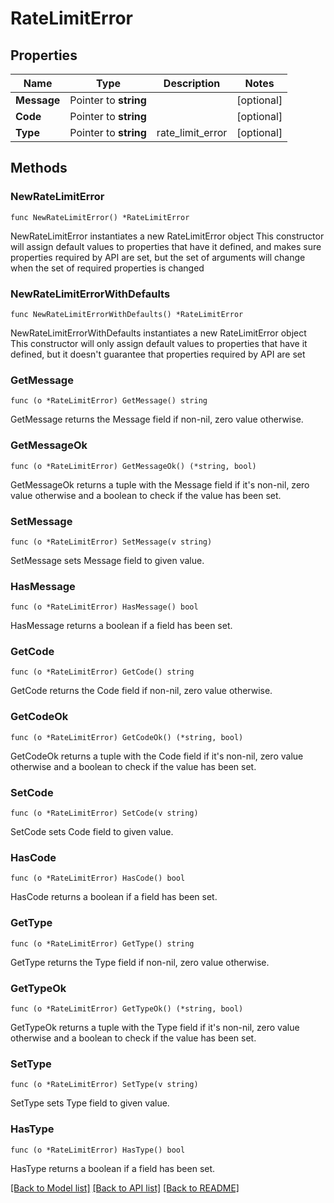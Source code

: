 # RateLimitError

## Properties

Name | Type | Description | Notes
------------ | ------------- | ------------- | -------------
**Message** | Pointer to **string** |  | [optional] 
**Code** | Pointer to **string** |  | [optional] 
**Type** | Pointer to **string** | rate_limit_error | [optional] 

## Methods

### NewRateLimitError

`func NewRateLimitError() *RateLimitError`

NewRateLimitError instantiates a new RateLimitError object
This constructor will assign default values to properties that have it defined,
and makes sure properties required by API are set, but the set of arguments
will change when the set of required properties is changed

### NewRateLimitErrorWithDefaults

`func NewRateLimitErrorWithDefaults() *RateLimitError`

NewRateLimitErrorWithDefaults instantiates a new RateLimitError object
This constructor will only assign default values to properties that have it defined,
but it doesn't guarantee that properties required by API are set

### GetMessage

`func (o *RateLimitError) GetMessage() string`

GetMessage returns the Message field if non-nil, zero value otherwise.

### GetMessageOk

`func (o *RateLimitError) GetMessageOk() (*string, bool)`

GetMessageOk returns a tuple with the Message field if it's non-nil, zero value otherwise
and a boolean to check if the value has been set.

### SetMessage

`func (o *RateLimitError) SetMessage(v string)`

SetMessage sets Message field to given value.

### HasMessage

`func (o *RateLimitError) HasMessage() bool`

HasMessage returns a boolean if a field has been set.

### GetCode

`func (o *RateLimitError) GetCode() string`

GetCode returns the Code field if non-nil, zero value otherwise.

### GetCodeOk

`func (o *RateLimitError) GetCodeOk() (*string, bool)`

GetCodeOk returns a tuple with the Code field if it's non-nil, zero value otherwise
and a boolean to check if the value has been set.

### SetCode

`func (o *RateLimitError) SetCode(v string)`

SetCode sets Code field to given value.

### HasCode

`func (o *RateLimitError) HasCode() bool`

HasCode returns a boolean if a field has been set.

### GetType

`func (o *RateLimitError) GetType() string`

GetType returns the Type field if non-nil, zero value otherwise.

### GetTypeOk

`func (o *RateLimitError) GetTypeOk() (*string, bool)`

GetTypeOk returns a tuple with the Type field if it's non-nil, zero value otherwise
and a boolean to check if the value has been set.

### SetType

`func (o *RateLimitError) SetType(v string)`

SetType sets Type field to given value.

### HasType

`func (o *RateLimitError) HasType() bool`

HasType returns a boolean if a field has been set.


[[Back to Model list]](../README.md#documentation-for-models) [[Back to API list]](../README.md#documentation-for-api-endpoints) [[Back to README]](../README.md)


